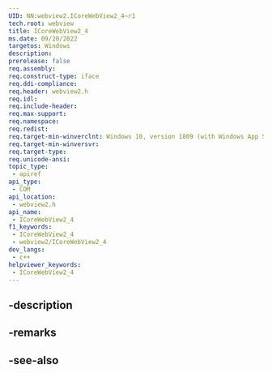 ```yaml
---
UID: NN:webview2.ICoreWebView2_4~r1
tech.root: webview
title: ICoreWebView2_4
ms.date: 09/20/2022
targetos: Windows
description: 
prerelease: false
req.assembly: 
req.construct-type: iface
req.ddi-compliance: 
req.header: webview2.h
req.idl: 
req.include-header: 
req.max-support: 
req.namespace: 
req.redist: 
req.target-min-winverclnt: Windows 10, version 1809 (with Windows App SDK 1.1 or later)
req.target-min-winversvr: 
req.target-type: 
req.unicode-ansi: 
topic_type:
 - apiref
api_type:
 - COM
api_location:
 - webview2.h
api_name:
 - ICoreWebView2_4
f1_keywords:
 - ICoreWebView2_4
 - webview2/ICoreWebView2_4
dev_langs:
 - c++
helpviewer_keywords:
 - ICoreWebView2_4
---
```


## -description

## -remarks

## -see-also

